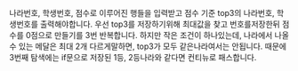 나라번호, 학생번호, 점수로 이루어진 행들을 입력받고
점수 기준 top3의 나라번호, 학생번호를 출력해야합니다.
우선 top3를 저장하기위해
최대값을 찾고 번호를저장한뒤 점수를 0점으로 만들기를 3번 반복합니다.
하지만 작은 조건이 하나있는데, 나라에서 나올수 있는 메달은 최대 2개
다르게말하면, top3가 모두 같은나라여서는 안됩니다.
때문에 3번째 탐색에는 if문으로 저장된 1등, 2등나라와 같다면 컨티뉴로 패스합니다.